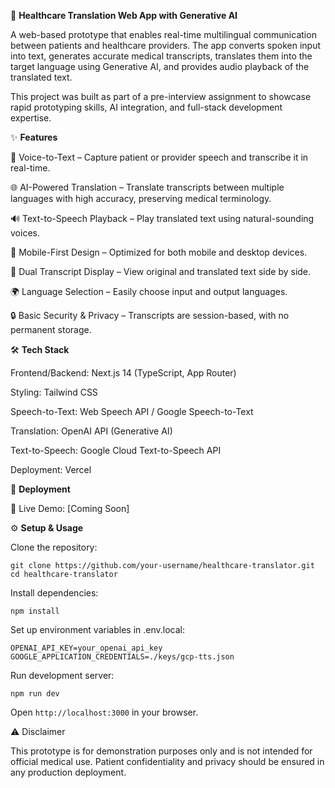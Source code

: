 🏥 **Healthcare Translation Web App with Generative AI**

A web-based prototype that enables real-time multilingual communication between patients and healthcare providers.
The app converts spoken input into text, generates accurate medical transcripts, translates them into the target language using Generative AI, and provides audio playback of the translated text.

This project was built as part of a pre-interview assignment to showcase rapid prototyping skills, AI integration, and full-stack development expertise.

✨ **Features**

🎤 Voice-to-Text – Capture patient or provider speech and transcribe it in real-time.

🌐 AI-Powered Translation – Translate transcripts between multiple languages with high accuracy, preserving medical terminology.

🔊 Text-to-Speech Playback – Play translated text using natural-sounding voices.

📱 Mobile-First Design – Optimized for both mobile and desktop devices.

📝 Dual Transcript Display – View original and translated text side by side.

🌍 Language Selection – Easily choose input and output languages.

🔒 Basic Security & Privacy – Transcripts are session-based, with no permanent storage.

🛠️ **Tech Stack**

Frontend/Backend: Next.js 14
 (TypeScript, App Router)

Styling: Tailwind CSS

Speech-to-Text: Web Speech API / Google Speech-to-Text

Translation: OpenAI API (Generative AI)

Text-to-Speech: Google Cloud Text-to-Speech API

Deployment: Vercel

🚀 **Deployment**

🔗 Live Demo: [Coming Soon]

⚙️ **Setup & Usage**

Clone the repository:
```
git clone https://github.com/your-username/healthcare-translator.git
cd healthcare-translator
```

Install dependencies:
```
npm install
```

Set up environment variables in .env.local:
```
OPENAI_API_KEY=your_openai_api_key
GOOGLE_APPLICATION_CREDENTIALS=./keys/gcp-tts.json
```

Run development server:
```
npm run dev
```

Open ```http://localhost:3000```
 in your browser.

⚠️ Disclaimer

This prototype is for demonstration purposes only and is not intended for official medical use. Patient confidentiality and privacy should be ensured in any production deployment.